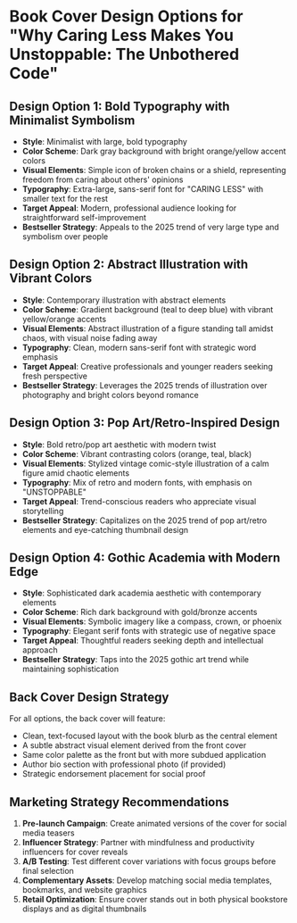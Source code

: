 # Book Cover Design Options for "Why Caring Less Makes You Unstoppable: The Unbothered Code"

## Design Option 1: Bold Typography with Minimalist Symbolism
- **Style**: Minimalist with large, bold typography
- **Color Scheme**: Dark gray background with bright orange/yellow accent colors
- **Visual Elements**: Simple icon of broken chains or a shield, representing freedom from caring about others' opinions
- **Typography**: Extra-large, sans-serif font for "CARING LESS" with smaller text for the rest
- **Target Appeal**: Modern, professional audience looking for straightforward self-improvement
- **Bestseller Strategy**: Appeals to the 2025 trend of very large type and symbolism over people

## Design Option 2: Abstract Illustration with Vibrant Colors
- **Style**: Contemporary illustration with abstract elements
- **Color Scheme**: Gradient background (teal to deep blue) with vibrant yellow/orange accents
- **Visual Elements**: Abstract illustration of a figure standing tall amidst chaos, with visual noise fading away
- **Typography**: Clean, modern sans-serif font with strategic word emphasis
- **Target Appeal**: Creative professionals and younger readers seeking fresh perspective
- **Bestseller Strategy**: Leverages the 2025 trends of illustration over photography and bright colors beyond romance

## Design Option 3: Pop Art/Retro-Inspired Design
- **Style**: Bold retro/pop art aesthetic with modern twist
- **Color Scheme**: Vibrant contrasting colors (orange, teal, black)
- **Visual Elements**: Stylized vintage comic-style illustration of a calm figure amid chaotic elements
- **Typography**: Mix of retro and modern fonts, with emphasis on "UNSTOPPABLE"
- **Target Appeal**: Trend-conscious readers who appreciate visual storytelling
- **Bestseller Strategy**: Capitalizes on the 2025 trend of pop art/retro elements and eye-catching thumbnail design

## Design Option 4: Gothic Academia with Modern Edge
- **Style**: Sophisticated dark academia aesthetic with contemporary elements
- **Color Scheme**: Rich dark background with gold/bronze accents
- **Visual Elements**: Symbolic imagery like a compass, crown, or phoenix
- **Typography**: Elegant serif fonts with strategic use of negative space
- **Target Appeal**: Thoughtful readers seeking depth and intellectual approach
- **Bestseller Strategy**: Taps into the 2025 gothic art trend while maintaining sophistication

## Back Cover Design Strategy
For all options, the back cover will feature:
- Clean, text-focused layout with the book blurb as the central element
- A subtle abstract visual element derived from the front cover
- Same color palette as the front but with more subdued application
- Author bio section with professional photo (if provided)
- Strategic endorsement placement for social proof

## Marketing Strategy Recommendations
1. **Pre-launch Campaign**: Create animated versions of the cover for social media teasers
2. **Influencer Strategy**: Partner with mindfulness and productivity influencers for cover reveals
3. **A/B Testing**: Test different cover variations with focus groups before final selection
4. **Complementary Assets**: Develop matching social media templates, bookmarks, and website graphics
5. **Retail Optimization**: Ensure cover stands out in both physical bookstore displays and as digital thumbnails
